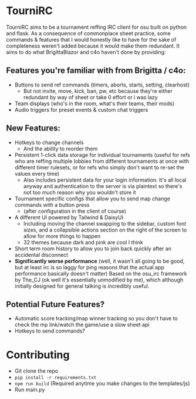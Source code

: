 # TourniRC

TourniRC aims to be a tournament reffing IRC client for osu built on python and flask. As a consequence of commonplace sheet practice, some commands & features that I would honestly like to have for the sake of completeness weren't added because it would make them redundant. It aims to do what BrigittaBlazor and c4o haven't done by providing:

## Features you're familiar with from Brigitta / c4o:
- Buttons to send ref commands (timers, aborts, starts, setting, clearhost)
  - But not invite, move, kick, ban, pw, etc because they're either redundant by way of sheet or take 0 effort or i was lazy
- Team displays (who's in the room, what's their teams, their mods)
- Audio triggers for preset events & custom chat triggers

## New Features:
- Hotkeys to change channels
  - And the ability to reorder them
- Persistent 1-click data storage for individual tournaments (useful for refs who are reffing multiple lobbies from different tournaments at once with different timer rulesets, or for refs who simply don't want to re-set the values every time)
  - Also includes persistent data for your login information. It's all local anyway and authentication to the server is via plaintext so there's not too much reason why you wouldn't store it
- Tournament specific configs that allow you to send map change commands with a button press
  - (after configuration in the client of course)
- A different UI powered by Tailwind & DaisyUI
  - Including moving the channel swapping to the sidebar, custom font sizes, and a collapsible actions section on the right of the screen to allow for more things to happen
  - 32 themes because dark and pink are cool I think
- Short term room history to allow you to join back quickly after an accidental disconnect
- **Significantly worse performance** (well, it wasn't all going to be good, but at least irc is so laggy for ping reasons that the actual app performance basically doesn't matter)
Based on the osu_irc framework by The_CJ (ok well it's essentially unmodified by me), which although initially designed for general talking is incredibly useful. 

## Potential Future Features?
- Automatic score tracking/map winner tracking so you don't have to check the mp link/watch the game/use a slow sheet api
- Hotkeys to send commands?

# Contributing

- Git clone the repo
- `pip install -r requirements.txt`
- `npm run build` (Required anytime you make changes to the templates/js)
- Run main.py